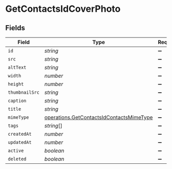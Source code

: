# GetContactsIdCoverPhoto


## Fields

| Field                                                                                                | Type                                                                                                 | Required                                                                                             | Description                                                                                          |
| ---------------------------------------------------------------------------------------------------- | ---------------------------------------------------------------------------------------------------- | ---------------------------------------------------------------------------------------------------- | ---------------------------------------------------------------------------------------------------- |
| `id`                                                                                                 | *string*                                                                                             | :heavy_minus_sign:                                                                                   | N/A                                                                                                  |
| `src`                                                                                                | *string*                                                                                             | :heavy_minus_sign:                                                                                   | N/A                                                                                                  |
| `altText`                                                                                            | *string*                                                                                             | :heavy_minus_sign:                                                                                   | N/A                                                                                                  |
| `width`                                                                                              | *number*                                                                                             | :heavy_minus_sign:                                                                                   | N/A                                                                                                  |
| `height`                                                                                             | *number*                                                                                             | :heavy_minus_sign:                                                                                   | N/A                                                                                                  |
| `thumbnailSrc`                                                                                       | *string*                                                                                             | :heavy_minus_sign:                                                                                   | N/A                                                                                                  |
| `caption`                                                                                            | *string*                                                                                             | :heavy_minus_sign:                                                                                   | N/A                                                                                                  |
| `title`                                                                                              | *string*                                                                                             | :heavy_minus_sign:                                                                                   | N/A                                                                                                  |
| `mimeType`                                                                                           | [operations.GetContactsIdContactsMimeType](../../models/operations/getcontactsidcontactsmimetype.md) | :heavy_minus_sign:                                                                                   | N/A                                                                                                  |
| `tags`                                                                                               | *string*[]                                                                                           | :heavy_minus_sign:                                                                                   | N/A                                                                                                  |
| `createdAt`                                                                                          | *number*                                                                                             | :heavy_minus_sign:                                                                                   | N/A                                                                                                  |
| `updatedAt`                                                                                          | *number*                                                                                             | :heavy_minus_sign:                                                                                   | N/A                                                                                                  |
| `active`                                                                                             | *boolean*                                                                                            | :heavy_minus_sign:                                                                                   | N/A                                                                                                  |
| `deleted`                                                                                            | *boolean*                                                                                            | :heavy_minus_sign:                                                                                   | N/A                                                                                                  |
